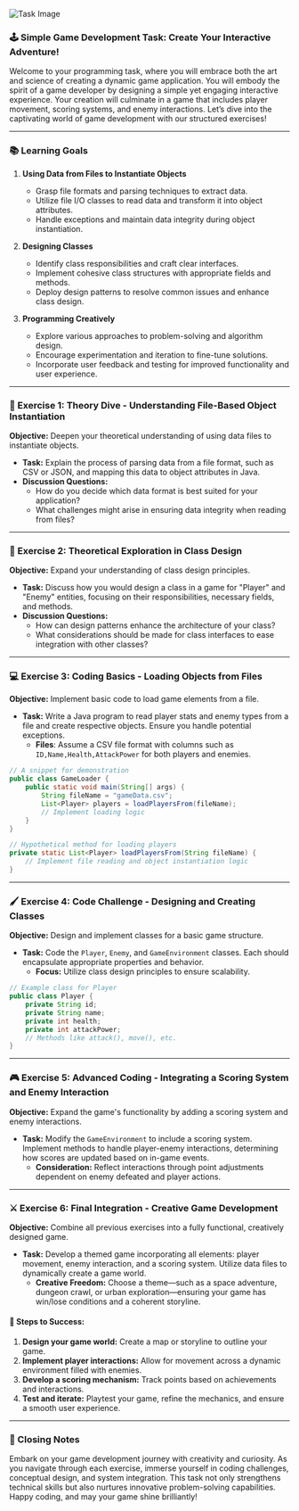 ![Task Image](https://oaidalleapiprodscus.blob.core.windows.net/private/org-asPC5Skb6EoE1i324HhdGnV1/user-4VyHdJuNDsg3rdcmO7ghXoi2/img-IYlxzCoLOhawZeUrkkTxZwZa.png?st=2024-11-07T20%3A02%3A44Z&se=2024-11-07T22%3A02%3A44Z&sp=r&sv=2024-08-04&sr=b&rscd=inline&rsct=image/png&skoid=d505667d-d6c1-4a0a-bac7-5c84a87759f8&sktid=a48cca56-e6da-484e-a814-9c849652bcb3&skt=2024-11-06T21%3A17%3A56Z&ske=2024-11-07T21%3A17%3A56Z&sks=b&skv=2024-08-04&sig=e1IOb8EroWtYV8pwJxUT6a6S4VcXm3VR3/2wcVCU0Ao%3D)

### 🕹️ Simple Game Development Task: Create Your Interactive Adventure!

Welcome to your programming task, where you will embrace both the art and science of creating a dynamic game application. You will embody the spirit of a game developer by designing a simple yet engaging interactive experience. Your creation will culminate in a game that includes player movement, scoring systems, and enemy interactions. Let’s dive into the captivating world of game development with our structured exercises!

---

### 📚 Learning Goals

1. **Using Data from Files to Instantiate Objects**
   - Grasp file formats and parsing techniques to extract data.
   - Utilize file I/O classes to read data and transform it into object attributes.
   - Handle exceptions and maintain data integrity during object instantiation.

2. **Designing Classes**
   - Identify class responsibilities and craft clear interfaces.
   - Implement cohesive class structures with appropriate fields and methods.
   - Deploy design patterns to resolve common issues and enhance class design.

3. **Programming Creatively**
   - Explore various approaches to problem-solving and algorithm design.
   - Encourage experimentation and iteration to fine-tune solutions.
   - Incorporate user feedback and testing for improved functionality and user experience.

---

### 👟 Exercise 1: Theory Dive - Understanding File-Based Object Instantiation 

**Objective:** Deepen your theoretical understanding of using data files to instantiate objects. 

- **Task:** Explain the process of parsing data from a file format, such as CSV or JSON, and mapping this data to object attributes in Java. 
- **Discussion Questions:** 
  - How do you decide which data format is best suited for your application?
  - What challenges might arise in ensuring data integrity when reading from files?

---

### 🧠 Exercise 2: Theoretical Exploration in Class Design 

**Objective:** Expand your understanding of class design principles.

- **Task:** Discuss how you would design a class in a game for "Player" and "Enemy" entities, focusing on their responsibilities, necessary fields, and methods. 
- **Discussion Questions:**
  - How can design patterns enhance the architecture of your class?
  - What considerations should be made for class interfaces to ease integration with other classes?

---

### 💻 Exercise 3: Coding Basics - Loading Objects from Files

**Objective:** Implement basic code to load game elements from a file.

- **Task:** Write a Java program to read player stats and enemy types from a file and create respective objects. Ensure you handle potential exceptions.
  - **Files**: Assume a CSV file format with columns such as `ID,Name,Health,AttackPower` for both players and enemies.
  
```java
// A snippet for demonstration
public class GameLoader {
    public static void main(String[] args) {
        String fileName = "gameData.csv";
        List<Player> players = loadPlayersFrom(fileName);
        // Implement loading logic
    }
}

// Hypothetical method for loading players
private static List<Player> loadPlayersFrom(String fileName) {
    // Implement file reading and object instantiation logic
}
```

---

### 🖌️ Exercise 4: Code Challenge - Designing and Creating Classes

**Objective:** Design and implement classes for a basic game structure.

- **Task:** Code the `Player`, `Enemy`, and `GameEnvironment` classes. Each should encapsulate appropriate properties and behavior.
  - **Focus:** Utilize class design principles to ensure scalability.

```java
// Example class for Player
public class Player {
    private String id;
    private String name;
    private int health;
    private int attackPower;
    // Methods like attack(), move(), etc.
}
```

---

### 🎮 Exercise 5: Advanced Coding - Integrating a Scoring System and Enemy Interaction

**Objective:** Expand the game's functionality by adding a scoring system and enemy interactions.

- **Task:** Modify the `GameEnvironment` to include a scoring system. Implement methods to handle player-enemy interactions, determining how scores are updated based on in-game events.
  - **Consideration:** Reflect interactions through point adjustments dependent on enemy defeated and player actions.

---

### ⚔️ Exercise 6: Final Integration - Creative Game Development 

**Objective:** Combine all previous exercises into a fully functional, creatively designed game.

- **Task:** Develop a themed game incorporating all elements: player movement, enemy interaction, and a scoring system. Utilize data files to dynamically create a game world.
  - **Creative Freedom:** Choose a theme—such as a space adventure, dungeon crawl, or urban exploration—ensuring your game has win/lose conditions and a coherent storyline.

#### 🚀 Steps to Success:
1. **Design your game world:** Create a map or storyline to outline your game.
2. **Implement player interactions:** Allow for movement across a dynamic environment filled with enemies.
3. **Develop a scoring mechanism:** Track points based on achievements and interactions.
4. **Test and iterate:** Playtest your game, refine the mechanics, and ensure a smooth user experience.

---

### 🤝 Closing Notes

Embark on your game development journey with creativity and curiosity. As you navigate through each exercise, immerse yourself in coding challenges, conceptual design, and system integration. This task not only strengthens technical skills but also nurtures innovative problem-solving capabilities. Happy coding, and may your game shine brilliantly!